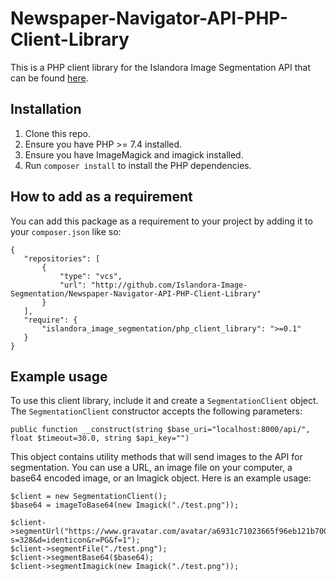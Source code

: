 # Newspaper-Navigator-API-PHP-Client-Library
This is a PHP client library for the Islandora Image Segmentation API that can be found [here](https://github.com/Islandora-Image-Segmentation/Newspaper-Navigator-API). 


## Installation
 1. Clone this repo.
 2. Ensure you have PHP >= 7.4 installed.
 3. Ensure you have ImageMagick and imagick installed.
 4. Run `composer install` to install the PHP dependencies.
 
 
## How to add as a requirement
You can add this package as a requirement to your project by adding it to your `composer.json` like so:
```
{
   "repositories": [
       {
           "type": "vcs",
           "url": "http://github.com/Islandora-Image-Segmentation/Newspaper-Navigator-API-PHP-Client-Library"
       }
   ],
   "require": {
       "islandora_image_segmentation/php_client_library": ">=0.1"
   }
}
```

## Example usage
To use this client library, include it and create a `SegmentationClient` object. The `SegmentationClient` constructor accepts the following parameters:

`public function __construct(string $base_uri="localhost:8000/api/", float $timeout=30.0, string $api_key="")`

This object contains utility methods that will send images to the API for segmentation. You can use a URL, an image file on your computer, a base64 encoded image, or an Imagick object. Here is an example usage:

```
$client = new SegmentationClient();
$base64 = imageToBase64(new Imagick("./test.png"));

$client->segmentUrl("https://www.gravatar.com/avatar/a6931c71023665f96eb121b700e4ff49?s=328&d=identicon&r=PG&f=1");
$client->segmentFile("./test.png");
$client->segmentBase64($base64);
$client->segmentImagick(new Imagick("./test.png"));
```